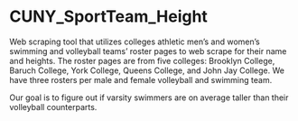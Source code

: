 # CUNY_SportTeam_Height
Web scraping tool that utilizes colleges athletic men’s and women’s swimming and volleyball teams’ roster pages to web scrape for their name and heights. The roster pages are from five colleges: Brooklyn College, Baruch College, York College, Queens College, and John Jay College. We have three rosters per male and female volleyball and swimming team.

Our goal is to figure out if varsity swimmers are on average taller than their volleyball counterparts.

